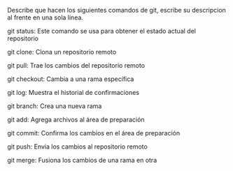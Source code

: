 Describe que hacen los siguientes comandos de git, escribe su descripcion al
frente en una sola linea.

git status: Este comando se usa para obtener el estado actual del repositorio

git clone: Clona un repositorio remoto

git pull: Trae los cambios del repositorio remoto

git checkout: Cambia a una rama específica

git log: Muestra el historial de confirmaciones

git branch: Crea una nueva rama

git add: Agrega archivos al área de preparación

git commit: Confirma los cambios en el área de preparación

git push: Envia los cambios al repositorio remoto

git merge: Fusiona los cambios de una rama en otra
